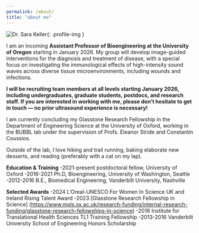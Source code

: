```yaml
---
permalink: /about/
title: "about me"
---
```


![Dr. Sara Keller](assets/images/sara-keller.jpg){: .profile-img }

I am an incoming **Assistant Professor of Bioengineering at the University of Oregon** starting in January 2026. My group will develop image-guided interventions for the diagnosis and treatment of disease, with a special focus on investigating the immunological effects of high-intensity sound waves across diverse tissue microenvironments, including wounds and infections.

**I will be recruiting team members at all levels starting January 2026, including undergraduates, graduate students, postdocs, and research staff. If you are interested in working with me, please don’t hesitate to get in touch — no prior ultrasound experience is necessary!**

I am currently concluding my Glasstone Research Fellowship in the Department of Engineering Science at the University of Oxford, working in the BUBBL lab under the supervision of Profs. Eleanor Stride and Constantin Coussios.

Outside of the lab, I love hiking and trail running, baking elaborate new desserts, and reading (preferably with a cat on my lap).

**Education & Training**
-2021-present  postdoctoral fellow, University of Oxford
-2016-2021     Ph.D, Bioengineering, University of Washington, Seattle
-2012-2016     B.E., Biomedical Engineering, Vanderbilt University, Nashville

**Selected Awards**
-2024          L’Oreal-UNESCO For Women In Science UK and Ireland Rising Talent Award
-2023          [Glasstone Research Fellowship in Science] (https://www.mpls.ox.ac.uk/research-funding/internal-research-funding/glasstone-research-fellowships-in-science)
-2018          Institute for Translational Health Sciences TL1 Training Fellowship
-2013-2016     Vanderbilt University School of Engineering Honors Scholarship


